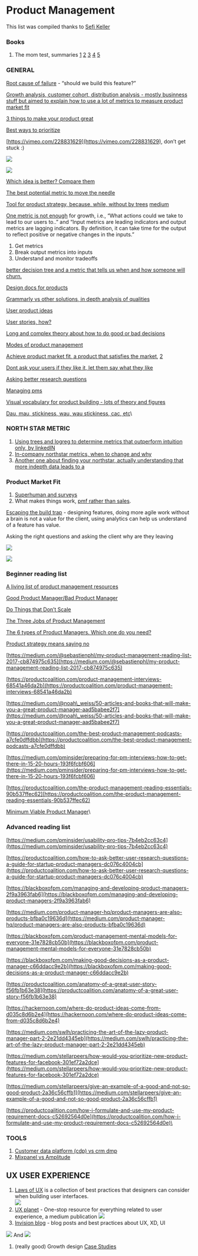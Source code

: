 # Product Management

This list was compiled thanks to [Sefi Keller](https://www.linkedin.com/in/sefikeller/?originalSubdomain=il)

### Books

1. The mom test, summaries [1](https://www.wilselby.com/2020/06/the-mom-test-summary-and-insights/#:\~:text=What%20is%20'The%20Mom%20Test,to%20facts%20instead%20of%20opinions.) [2](https://feelinspired.medium.com/things-i-learnt-the-mom-test-by-rob-fitzpatrick-9d9d58ce8098) [3](https://www.slideshare.net/xamde/summary-of-the-mom-test) [4](https://lifeclub.org/books/the-mom-test-rob-fitzpatrick-review-summary) [5](https://booksconcepts.com/the-mom-test-by-rob-fitzpatrick/)

### GENERAL

[Root cause of failure](https://www.youtube.com/watch?v=9dccd8lihpQ) - “should we build this feature?”

[Growth analysis, customer cohort, distribution analysis - mostly businness stuff but aimed to explain how to use a lot of metrics to measure product market fit](https://tribecap.co/a-quantitative-approach-to-product-market-fit/)

[3 things to make your product great](http://paulbuchheit.blogspot.com/2010/02/if-your-product-is-great-it-doesnt-need.html)

[Best ways to prioritize](https://www.quora.com/Product-Management/What-are-the-best-ways-to-prioritize-a-list-of-product-features)

[https://vimeo.com/228831629](https://vimeo.com/228831629), don’t get stuck :)

![](https://lh3.googleusercontent.com/lfaagtSwfLv38zlhEn54fbDvQmqOOWI3MiVunmlDeKcF6YJtEHGCQ2NbjXrQCrtYgkQCaG9GRSf5a-gyaKoWzyXTTghHrw0aP32c0maP5YwfYEb6DcaMTfP0nyIaDcAiFmlOFzw0)

![](https://lh3.googleusercontent.com/soo6\_0ds8ORPwD-5ZPFnze1iR8ZJyTSKn2iYh2HQyKmkaPaVcObm1iP1d4Fa90aYqfX3hYLY1izLUT7rnu87XrDdtWh33eQEafPziD9MCzZrXjWIA2Fxkt-h5pTgcKWy7lXfvtZx)

[Which idea is better? Compare them](https://www.mindtheproduct.com/2017/10/critical-thinking-product-teams-teresa-torres/)&#x20;

[The best potential metric to move the needle ](https://www.youtube.com/watch?v=ri9X02dPXlY)

[Tool for product strategy, because, while, without by trees](https://www.youtube.com/watch?v=H8Xlrd2QGmU) [medium](https://medium.com/@johnpcutler/a-better-roadmap-mind-map-mousetrap-cdbacaaa664b)

[One metric is not enough](https://brianbalfour.com/essays/north-star-metric-growth) for growth, i.e., “What actions could we take to lead to our users to..” and “Input metrics are leading indicators and output metrics are lagging indicators. By definition, it can take time for the output to reflect positive or negative changes in the inputs.”&#x20;

1. Get metrics
2. Break output metrics into inputs
3. Understand and monitor tradeoffs

[better decision tree and a metric that tells us when and how someone will churn.](https://www.sisense.com/blog/find-north-star/)

[Design docs for products](https://productcoalition.com/how-i-formulate-and-use-my-product-requirement-docs-c52692564d0e)

[Grammarly vs other solutions, in depth analysis of qualities](https://medium.com/stellarpeers/give-an-example-of-a-good-and-not-so-good-product-2a36c56cffb1)

[User product ideas](https://hackernoon.com/where-do-product-ideas-come-from-d035c8d6b2e4)

[User stories, how?](https://productcoalition.com/anatomy-of-a-great-user-story-f56fb1b63e38)

[Long and complex theory about how to do good or bad decisions ](https://blackboxofpm.com/making-good-decisions-as-a-product-manager-c66ddacc9e2b)

[Modes of product management](https://blackboxofpm.com/product-management-mental-models-for-everyone-31e7828cb50b)

[Achieve product market fit, a product that satisfies the market](https://www.forbes.com/sites/hayleyleibson/2018/01/18/how-to-achieve-product-market-fit/#237def48476b), [2](https://a16z.com/2017/02/18/12-things-about-product-market-fit/)

[Dont ask your users if they like it, let them say what they like](https://medium.com/pminsider/usability-pro-tips-7b4eb2cc63c4)

[Asking better research questions](https://productcoalition.com/how-to-ask-better-user-research-questions-a-guide-for-startup-product-managers-dc076c4004cb)

[Managing pms](https://blackboxofpm.com/managing-and-developing-product-managers-2f9a3963fab6)

[Visual vocabulary for product building - lots of theory and figures](https://productlogic.org/2014/09/13/the-product-triangle-a-visual-vocabulary-for-product-building/)

[Dau, mau, stickiness, wau, wau stickiness, cac, etc](https://www.geckoboard.com/learn/kpi-examples/startup-kpis/dau-mau-ratio/)\


### NORTH STAR METRIC

1. [Using trees and logreg to determine metrics that outperform intuition only, by linkedIN](http://papers.www2017.com.au.s3-website-ap-southeast-2.amazonaws.com/companion/p617.pdf)
2. [In-company northstar metrics, when to change and why](https://amplitude.com/blog/evolving-the-product-north-star-metric)
3. [Another one about finding your northstar, actually understanding that more indepth data leads to a](https://www.sisense.com/blog/find-north-star/)

### Product Market Fit

1. [Superhuman and surveys](https://firstround.com/review/how-superhuman-built-an-engine-to-find-product-market-fit/)
2. What makes things work, [pmf rather than sales](https://blog.betterplanning.co/whats-different-about-govtech-1e3e1fc25963).

[Escaping the build trap](https://www.youtube.com/watch?v=DmJXpI7OJuY\&feature=youtu.be) - designing features, doing more agile work without a brain is not a value for the client, using analytics can help us understand of a feature has value.

Asking the right questions and asking the client why are they leaving

![](https://lh3.googleusercontent.com/XUq7djFLFMdHsmVTlVL6V2EjmKV2MSVw38w6FSiSONmL6ctdET4gOQmGjPz9sH94FwQJI0IEQXH6DcQa0dGHAXqb0lYRA4kNvKkd2oBM0ymaXQJ-F\_\_UOzCWZSl1iCGtzpZqJds3)

![](https://lh3.googleusercontent.com/-iyLLS4NFG4RS66aAeWX3h9j\_QORnvfUefXVCiDMNZ8K\_vPuljKCMmviNbnmubYafEgCaBaWD7N2vv7jAnxKaYRbCFKThBpsfYaUbeJtzssUxRI4Ndkg81cMbjr\_7XJPu7Hoe76n)

### Beginner reading list

[A living list of product management resources](https://artplusmarketing.com/a-living-list-of-product-management-resources-c5dddbff8b12)

[Good Product Manager/Bad Product Manager](https://a16z.com/2012/06/15/good-product-managerbad-product-manager/)

[Do Things that Don’t Scale](http://paulgraham.com/ds.html)

[The Three Jobs of Product Management](https://productcoalition.com/three-jobs-of-product-management-9e006f944bc7)

[The 6 types of Product Managers. Which one do you need?](https://medium.com/@kit\_ulrich/the-6-types-of-product-managers-which-one-do-you-need-75c2e66dd592)

[Product strategy means saying no](https://www.intercom.com/blog/product-strategy-means-saying-no/)

[https://medium.com/@sebastienphl/my-product-management-reading-list-2017-cb874975c635](https://medium.com/@sebastienphl/my-product-management-reading-list-2017-cb874975c635)

[https://productcoalition.com/product-management-interviews-68541a46da2b](https://productcoalition.com/product-management-interviews-68541a46da2b)

[https://medium.com/@noah\_weiss/50-articles-and-books-that-will-make-you-a-great-product-manager-aad5babee2f7](https://medium.com/@noah\_weiss/50-articles-and-books-that-will-make-you-a-great-product-manager-aad5babee2f7)

[https://productcoalition.com/the-best-product-management-podcasts-a7cfe0dffdbb](https://productcoalition.com/the-best-product-management-podcasts-a7cfe0dffdbb)

[https://medium.com/pminsider/preparing-for-pm-interviews-how-to-get-there-in-15-20-hours-193f6fcbf606](https://medium.com/pminsider/preparing-for-pm-interviews-how-to-get-there-in-15-20-hours-193f6fcbf606)

[https://productcoalition.com/the-product-management-reading-essentials-90b537ffec62](https://productcoalition.com/the-product-management-reading-essentials-90b537ffec62)

[Minimum Viable Product Manager](https://blackboxofpm.com/mvpm-minimum-viable-product-manager-e1aeb8dd421)\


### Advanced reading list

[https://medium.com/pminsider/usability-pro-tips-7b4eb2cc63c4](https://medium.com/pminsider/usability-pro-tips-7b4eb2cc63c4)

[https://productcoalition.com/how-to-ask-better-user-research-questions-a-guide-for-startup-product-managers-dc076c4004cb](https://productcoalition.com/how-to-ask-better-user-research-questions-a-guide-for-startup-product-managers-dc076c4004cb)

[https://blackboxofpm.com/managing-and-developing-product-managers-2f9a3963fab6](https://blackboxofpm.com/managing-and-developing-product-managers-2f9a3963fab6)

[https://medium.com/product-manager-hq/product-managers-are-also-products-bfba0c19636d](https://medium.com/product-manager-hq/product-managers-are-also-products-bfba0c19636d)

[https://blackboxofpm.com/product-management-mental-models-for-everyone-31e7828cb50b](https://blackboxofpm.com/product-management-mental-models-for-everyone-31e7828cb50b)

[https://blackboxofpm.com/making-good-decisions-as-a-product-manager-c66ddacc9e2b](https://blackboxofpm.com/making-good-decisions-as-a-product-manager-c66ddacc9e2b)

[https://productcoalition.com/anatomy-of-a-great-user-story-f56fb1b63e38](https://productcoalition.com/anatomy-of-a-great-user-story-f56fb1b63e38)

[https://hackernoon.com/where-do-product-ideas-come-from-d035c8d6b2e4](https://hackernoon.com/where-do-product-ideas-come-from-d035c8d6b2e4)

[https://medium.com/swlh/practicing-the-art-of-the-lazy-product-manager-part-2-2e21dd4345eb](https://medium.com/swlh/practicing-the-art-of-the-lazy-product-manager-part-2-2e21dd4345eb)

[https://medium.com/stellarpeers/how-would-you-prioritize-new-product-features-for-facebook-301ef72a2dce](https://medium.com/stellarpeers/how-would-you-prioritize-new-product-features-for-facebook-301ef72a2dce)

[https://medium.com/stellarpeers/give-an-example-of-a-good-and-not-so-good-product-2a36c56cffb1](https://medium.com/stellarpeers/give-an-example-of-a-good-and-not-so-good-product-2a36c56cffb1)

[https://productcoalition.com/how-i-formulate-and-use-my-product-requirement-docs-c52692564d0e](https://productcoalition.com/how-i-formulate-and-use-my-product-requirement-docs-c52692564d0e)\


### TOOLS

1. [Customer data platform (cdp) vs crm dmp](https://econsultancy.com/what-is-a-customer-data-platform-how-is-it-different-from-a-dmp-or-crm/)
2. [Mixpanel vs Amplitude](https://mcgaw.io/blog/mixpanel-vs-amplitude/)

## UX USER EXPERIENCE

1. [Laws of UX](https://lawsofux.com) is a collection of best practices that designers can consider when building user interfaces.\
   ![](https://lh6.googleusercontent.com/w4eZWyJ7QwjjihGtYFRT3x98XLPmsoz7NDDilJLAQEgUMqImz6crTPqQUkkEAp6mmo-v28a\_f\_dsRaUEx5yKDsf8oH6Wat0s3jWkWFOaAlp6SlfEGYcKwLH3JtnsgaX3o037NuV6)
2. [UX planet](https://uxplanet.org) - One-stop resource for everything related to user experience, a medium publication ![](https://lh3.googleusercontent.com/fwbgHcd5adh6QKydJDfTfZz83HCsexCsGqgDJ9toSqxSdiK0pfC6ACGIdEDCSaCaT8UtqddUQ8A139UxGz2QRJ0-NxdnG7zBrclz3RKvNlkn27HrmmZcENl3oRyoifPX8TnnIAlG)
3. [Invision blog](https://www.invisionapp.com/inside-design/) - blog posts and best practices about UX, XD, UI

![](https://lh5.googleusercontent.com/8405At2oPxM6idJthi64DEwQJQWmihJE9mleZ8BrxQ5lzNkupD8g5cIAikjMjHkfq\_mZYv9zFPk\_9901noCzp\_CpudHTE3AyoVwyLKBAJHTMHiw69i-egVv-isPzuXhbsvmeQ9Qz)         And             ![](https://lh3.googleusercontent.com/GtlwM90rJ0br-DZst5pSJm7Nt6XjzS07mDkkAmNspPHBCj9aciUqTgp2\_rII3SriiNnHrCuuooosrW6tYxjMT6DjhpW2xoQ3ojCecFDVOm8Dj\_JqTJWM0NZAYB1a7H\_D-C8VbOzF)

1. (really good) Growth design [Case Studies](https://growth.design/case-studies/)
